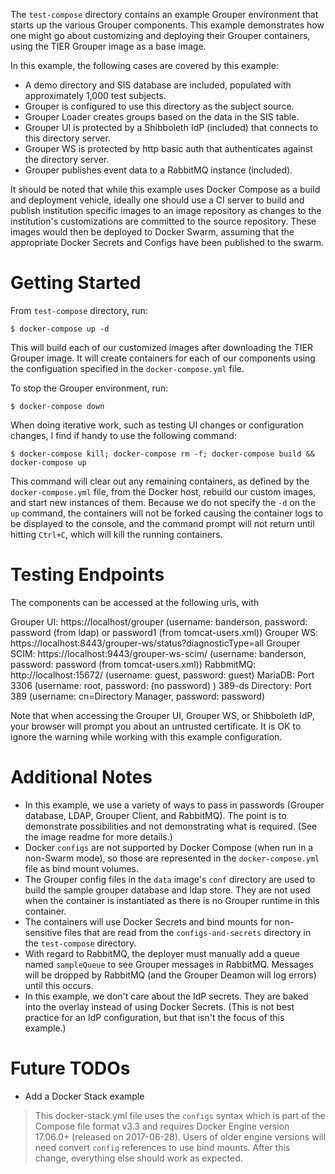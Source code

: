 The `test-compose` directory contains an example Grouper environment that starts up the various Grouper components. This example demonstrates how one might go about customizing and deploying their Grouper containers, using the TIER Grouper image as a base image. 

In this example, the following cases are covered by this example:

- A demo directory and SIS database are included, populated with approximately 1,000 test subjects.
- Grouper is configured to use this directory as the subject source.
- Grouper Loader creates groups based on the data in the SIS table.
- Grouper UI is protected by a Shibboleth IdP (included) that connects to this directory server.
- Grouper WS is protected by http basic auth that authenticates against the directory server.
- Grouper publishes event data to a RabbitMQ instance (included). 

It should be noted that while this example uses Docker Compose as a build and deployment vehicle, ideally one should use a CI server to build and publish institution specific images to an image repository as changes to the institution's customizations are committed to the source repository. These images would then be deployed to Docker Swarm, assuming that the appropriate Docker Secrets and Configs have been published to the swarm.

# Getting Started

From `test-compose` directory, run:

```console
$ docker-compose up -d
```

This will build each of our customized images after downloading the TIER Grouper image. It will create containers for each of our components using the configuation specified in the `docker-compose.yml` file.

To stop the Grouper environment, run:

```console
$ docker-compose down
```

When doing iterative work, such as testing UI changes or configuration changes, I find if handy to use the following command:

```console
$ docker-compose kill; docker-compose rm -f; docker-compose build && docker-compose up
```

This command will clear out any remaining containers, as defined by the `docker-compose.yml` file, from the Docker host, rebuild our custom images, and start new instances of them. Because we do not specify the `-d` on the `up` command, the containers will not be forked causing the container logs to be displayed to the console, and the command prompt will not return until hitting `Ctrl+C`, which will kill the running containers.

# Testing Endpoints

The components can be accessed at the following urls, with

Grouper UI: https://localhost/grouper (username: banderson, password: password (from ldap) or password1 (from tomcat-users.xml))
Grouper WS: https://localhost:8443/grouper-ws/status?diagnosticType=all
Grouper SCIM: https://localhost:9443/grouper-ws-scim/ (username: banderson, password: password (from tomcat-users.xml))
RabbmitMQ: http://localhost:15672/ (username: guest, password: guest) 
MariaDB: Port 3306 (username: root, password: (no password) )
389-ds Directory: Port 389 (username: cn=Directory Manager, password: password)

Note that when accessing the Grouper UI, Grouper WS, or Shibboleth IdP, your browser will prompt you about an untrusted certificate. It is OK to ignore the warning while working with this example configuration.

# Additional Notes

- In this example, we use a variety of ways to pass in passwords (Grouper database, LDAP, Grouper Client, and RabbitMQ). The point is to demonstrate possibilities and not demonstrating what is required. (See the image readme for more details.)
- Docker `configs` are not supported by Docker Compose (when run in a non-Swarm mode), so those are represented in the `docker-compose.yml` file as bind mount volumes.
- The Grouper config files in the `data` image's `conf` directory are used to build the sample grouper database and ldap store. They are not used when the container is instantiated as there is no Grouper runtime in this container.
- The containers will use Docker Secrets and bind mounts for non-sensitive files that are read from the `configs-and-secrets` directory in the `test-compose` directory.
- With regard to RabbitMQ, the deployer must manually add a queue named `sampleQueue` to see Grouper messages in RabbitMQ. Messages will be dropped by RabbitMQ (and the Grouper Deamon will log errors) until this occurs.
- In this example, we don't care about the IdP secrets. They are baked into the overlay instead of using Docker Secrets. (This is not best practice for an IdP configuration, but that isn't the focus of this example.)

# Future TODOs

- Add a Docker Stack example

> This docker-stack.yml file uses the `configs` syntax which is part of the Compose file format v3.3 and requires Docker Engine version 17.06.0+ (released on 2017-06-28). Users of older engine versions will need convert `config` references to use bind mounts. After this change, everything else should work as expected.
